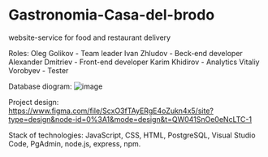 # Gastronomia-Casa-del-brodo
website-service for food and restaurant delivery

Roles: 
Oleg Golikov - Team leader 
Ivan Zhludov - Beck-end developer 
Alexander Dmitriev - Front-end developer 
Karim Khidirov - Analytics
Vitaliy Vorobyev - Tester

Database diogram:
![image](https://github.com/Sponk1/Gastronomia-Casa-del-brodo/assets/136521792/2fda3154-079e-4bab-836d-f1f936d67719)


Project design: 
https://www.figma.com/file/ScxO3fTAyERgE4oZukn4x5/site?type=design&node-id=0%3A1&mode=design&t=QW041SnOe0eNcLTC-1

Stack of technologies: JavaScript, CSS, HTML, PostgreSQL, Visual Studio Code, PgAdmin, node.js, express, npm.
